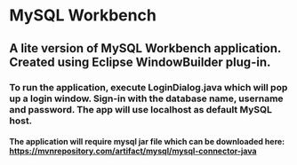 # MySQL Workbench

## A lite version of MySQL Workbench application. Created using Eclipse WindowBuilder plug-in.

### To run the application, execute LoginDialog.java which will pop up a login window. Sign-in with the database name, username and password. The app will use localhost as default MySQL host.

#### The application will require mysql jar file which can be downloaded here: https://mvnrepository.com/artifact/mysql/mysql-connector-java
